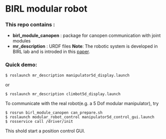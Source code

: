 # BIRL modular robot
### This repo contains :
   - **birl_module_canopen** : package for canopen communication with joint modules
   - **mr_description**	     : URDF files
**Note**: The robotic system is developed in BIRL lab and is introded in this [paper](http://ieeexplore.ieee.org/document/5354051/).
### Quick demo:
```
$ roslaunch mr_description manipulator5d_display.launch
```
or
```
$ roslaunch mr_description climbot5d_display.launch
```
To communicate with the real robot(e.g. a 5 Dof modular manipulator), try
```
$ rosrun birl_module_canopen can_prepare.sh
$ roslaunch modular_robot_control manipulator5d_control_gui.launch
$ rosservice call /driver/init
```
This shold start a position control GUI.


